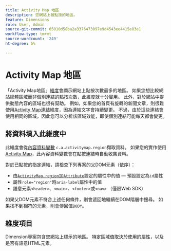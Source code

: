 ```yaml
---
title: Activity Map 地區
description: 您網站上被點按的地區。
feature: Dimensions
role: User, Admin
source-git-commit: 05010d58ba2a3376473097e9d4543ee4415e83e1
workflow-type: tm+mt
source-wordcount: '249'
ht-degree: 5%

---
```


# Activity Map 地區

「Activity Map地區」[維度](overview.md)會顯示網站上點按次數最多的地區。 如果您想比較網站總體區域而非個別連結的點按次數，此維度就十分實用。 此外，對於網站中提供動態內容的區域也很有幫助。 例如，如果您的首頁有旋轉的新聞文章，則很難使用[Activity Map連結](activity-map-link.md)維度，因為連結文字會持續變更。 不過，由於這些連結會使用相同的區域，因此您可以分析該區域效能，即使個別連結可能每天都會變更。

## 將資料填入此維度中

此維度會從[內容資料變數](/help/implement/vars/page-vars/contextdata.md) `c.a.activitymap.region`擷取資料。 如果您的實作使用[Activity Map](/help/analyze/activity-map/overview.md)，此內容資料變數會在點按連結時自動收集資料。

對於已點按的指定連結，請檢查下列專案的父DOM元素（依序）：

* 由[`ActivityMap.regionIDAttribute`](/help/implement/vars/config-vars/activitymap-regionidattribute.md)設定的屬性中的值 — 預設設定為`id`屬性
* 屬性`role="region"`時`aria-label`屬性中的值
* 語意元素`<header>`、`<main>`、`<footer>`或`<nav>` （僅限Web SDK）

如果父DOM元素不符合上述任何條件，則會遞回地繼續在DOM階層中搜尋。 如果找不到相符的元素，則會傳回值`BODY`。

## 維度項目

Dimension專案包含您網站上標示的地區。 特定區域值取決於使用的屬性，以及是否有語意HTML元素。
